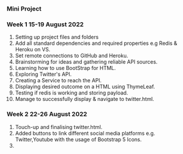 ### Mini Project

### Week 1 15-19 August 2022
1. Setting up project files and folders
2. Add all standard dependencies and required properties e.g Redis & Heroku on VS.
3. Set remote connections to GitHub and Heroku.
4. Brainstorming for ideas and gathering reliable API sources.
5. Learning how to use BootStrap for HTML.
6. Exploring Twitter's API.
7. Creating a Service to reach the API.
8. Displaying desired outcome on a HTML using ThymeLeaf.
9. Testing if redis is working and storing payload.
10. Manage to successfully display & navigate to twitter.html.

### Week 2 22-26 August 2022
1. Touch-up and finalising twitter.html.
2. Added buttons to link different social media platforms e.g. Twitter,Youtube with the usage of Bootstrap 5 Icons.
3.